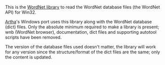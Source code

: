 This is the [WordNet library][] to read the WordNet database files (the WordNet API) for Win32.

[Artha][]'s Windows port uses this library along with the WordNet database (dict) files. Only the absolute minimum required to make a library is present; wnb (WordNet browser), documentation, dict files and supporting autotool scripts have been removed.

The version of the database files used doesn't matter, the library will work for any version since the structure/format of the dict files are the same; only the content is updated.

[WordNet library]: https://wordnet.princeton.edu/wordnet/download/current-version/
[Artha]: http://artha.sourceforge.net/
